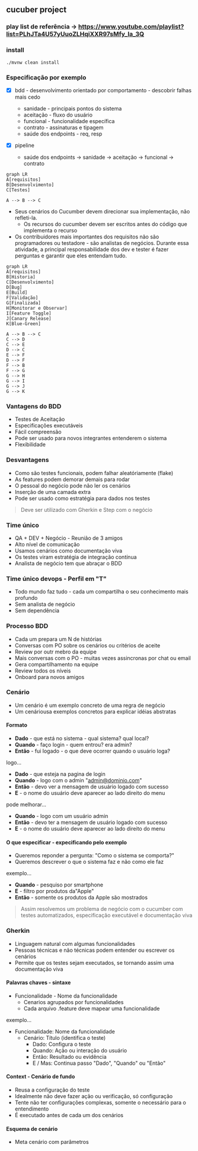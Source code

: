 ## cucuber project 

### play list de referência -> https://www.youtube.com/playlist?list=PLhJTa4U57yUuoZLHqiXXR97sMfy_Ia_3Q

### install

```
./mvnw clean install
```
### Especificação por exemplo

 - [x] bdd - desenvolvimento orientado por comportamento - descobrir falhas mais cedo

   - sanidade  - principais pontos do sistema
   - aceitação - fluxo do usuário 
   - funcional - funcionalidade específica
   - contrato  - assinaturas e tipagem
   - saúde dos endpoints - req, resp
 
 - [x] pipeline
   - saúde dos endpoints -> sanidade -> aceitação -> funcional -> contrato

```mermaid
graph LR
A[requisitos]
B[Desenvolvimento]
C[Testes]

A --> B --> C
```
   - Seus cenários do Cucumber devem direcionar sua implementação, não refleti-la.
     - Os recursos do cucumber devem ser escritos antes do código que implementa o recurso
   - Os contribuidores mais importantes dos requisitos não são programadores ou testadore - são analistas de negócios. Durante essa atividade, a principal responsabilidade dos dev e tester é fazer perguntas e garantir que eles entendam tudo.
```mermaid
graph LR
A[requisitos]
B[Historia]
C[Desenvolvimento]
D[Bug]
E[Build]
F[Validação]
G[Finalizada]
H[Monitorar e Observar]
I[Feature Toggle]
J[Canary Release]
K[Blue-Green]

A --> B --> C
C --> D
C --> E
D --> C 
E --> F
D --> F
F --> B
F --> G
G --> H
G --> I
G --> J
G --> K
```

 ### Vantagens do BDD
 - Testes de Aceitação
 - Especificações executáveis
 - Fácil compreensão
 - Pode ser usado para novos integrantes entenderem o sistema
 - Flexibilidade

 ### Desvantagens
 - Como são testes funcionais, podem falhar aleatóriamente (flake)
 - As features podem demorar demais para rodar
 - O pessoal do negócio pode não ler os cenários
 - Inserção de uma camada extra
 - Pode ser usado como estratégia para dados nos testes

 > Deve ser utilizado com Gherkin e Step com o negócio

 ### Time único
 - QA + DEV + Negócio - Reunião de 3 amigos
 - Alto nível de comunicação
 - Usamos cenários como documentação viva
 - Os testes viram estratégia de integração contínua
 - Analista de negócio tem que abraçar o BDD

### Time único devops - Perfil em "T"
 - Todo mundo faz tudo - cada um compartilha o seu conhecimento mais profundo
 - Sem analista de negócio
 - Sem dependência

### Processo BDD
 - Cada um prepara um N de histórias
 - Conversas com PO sobre os cenários ou critérios de aceite
 - Review por outr mebro da equipe
 - Mais conversas com o PO - muitas vezes assincronas por chat ou email
 - Gera compartilhamento na equipe
 - Review todos os níveis
 - Onboard para novos amigos

### Cenário
 - Um cenário é um exemplo concreto de uma regra de negócio
 - Um cenáriousa exemplos concretos para explicar idéias abstratas

#### Formato
 - **Dado**   - que está no sistema - qual sistema? qual local?
 - **Quando** - faço login          - quem entrou? era admin?
 - **Então**  - fui logado          - o que deve ocorrer quando o usuário loga?

logo...

 - **Dado**   - que esteja na pagina de login
 - **Quando** - logo com o admin "admin@dominio.com"
 - **Então**  - devo ver a mensagem de usuário logado com sucesso
 - **E**      - o nome do usuário deve aparecer ao lado direito do menu

pode melhorar...

 - **Quando** - logo com um usuário admin
 - **Então**  - devo ter a mensagem de usuário logado com sucesso
 - **E**      - o nome do usuário deve aparecer ao lado direito do menu

#### O que especificar - expecificando pelo exemplo
 - Queremos reponder a pergunta: "Como o sistema se comporta?"
 - Queremos descrever o que o sistema faz e não como ele faz

exemplo...

 - **Quando**  - pesquiso por smartphone
 - **E**       - filtro por produtos da"Apple"
 - **Então**   - somente os produtos da Apple são mostrados

> Assim resolvemos um problema de negócio com o cucumber com testes automatizados, especificação executável e documentação viva

### Gherkin

 - Linguagem natural com algumas funcionalidades
 - Pessoas técnicas e não técnicas podem entender ou escrever os cenários
 - Permite que os testes sejam executados, se tornando assim uma documentação viva 

#### Palavras chaves - sintaxe
 - Funcionalidade - Nome da funcionalidade
   - Cenarios agrupados por funcionalidades
   - Cada arquivo .feature deve mapear uma funcionalidade

exemplo...

 - Funcionalidade: Nome da funcionalidade
   - Cenário: Título (identifica o teste)
     - Dado: Configura o teste
     - Quando: Ação ou interação do usuário
     - Então: Resultado ou evidência
     - E / Mas: Continua passo "Dado", "Quando" ou "Então"

#### Context - Cenário de fundo
 - Reusa a configuração do teste
 - Idealmente não deve fazer ação ou verificação, só configuração
 - Tente não ter configurações complexas, somente o necessário para o entendimento
 - É executado antes de cada um dos cenários

#### Esquema de cenário
 - Meta cenário com parâmetros
